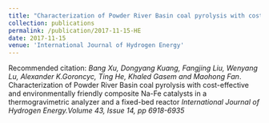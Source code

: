 ```yaml
---
title: "Characterization of Powder River Basin coal pyrolysis with cost-effective and environmentally friendly composite Na-Fe catalysts in a thermogravimetric analyzer and a fixed-bed reactor."
collection: publications
permalink: /publication/2017-11-15-HE
date: 2017-11-15
venue: 'International Journal of Hydrogen Energy'
---
```



Recommended citation: *Bang Xu, Dongyang Kuang, Fangjing Liu, Wenyang Lu, Alexander K.Goroncyc, Ting He, Khaled Gasem and Maohong Fan*. 
Characterization of Powder River Basin coal pyrolysis with cost-effective and environmentally friendly composite Na-Fe catalysts in 
a thermogravimetric analyzer and a fixed-bed reactor <i>International Journal of Hydrogen Energy.Volume 43, Issue 14, pp 6918-6935</i>

